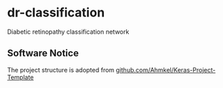 # dr-classification
Diabetic retinopathy classification network

## Software Notice
The project structure is adopted from [github.com/Ahmkel/Keras-Project-Template](https://github.com/Ahmkel/Keras-Project-Template)